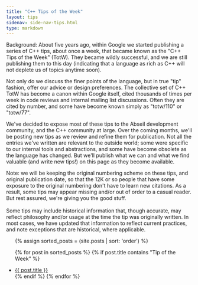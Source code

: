 ```yaml
---
title: "C++ Tips of the Week"
layout: tips
sidenav: side-nav-tips.html
type: markdown
---
```


Background: About five years ago, within Google we started publishing a series 
of C++ tips, about once a week, that became known as the "C++ Tips of the Week"
(TotW). They became wildly successful, and we are still publishing them to
this day (indicating that a language as rich as C++ will not deplete us of
topics anytime soon).

Not only do we discuss the finer points of the language, but in true "tip"
fashion, offer our advice or design preferences. The collective set of C++
TotW has become a canon within Google itself, cited thousands of times per
week in code reviews and internal mailing list discussions. Often they are
cited by number, and some have become known simply as "totw/110" or "totw/77".

We've decided to expose most of these tips to the Abseil development community,
and the C++ community at large. Over the coming months, we'll be posting new
tips as we review and refine them for publication. Not all the entries we've
written are relevant to the outside world; some were
specific to our internal tools and abstractions, and some have become obsolete
as the language has changed. But we'll publish what we can and what we find
valuable (and write new tips!) on this page as they become available.

<p class="note">
Note: we will be keeping the original numbering scheme on these tips, and 
original publication date, so that the 12K or so people that have some exposure
to the original numbering don't have to learn new citations. As a result, some
tips may appear missing and/or  out of order to a casual reader. But rest
assured, we're giving you the good stuff.
<br/><br/>
Some tips may include historical information that, though accurate, may reflect
philosophy and/or usage at the time the tip was originally written. In most
cases, we have updated that information to reflect current practices, and note
exceptions that are historical, where applicable.
</p>

<ul>
  {% assign sorted_posts = (site.posts | sort: 'order') %}

  {% for post in sorted_posts %}
    {% if post.title contains "Tip of the Week" %}
    <li>
        <a href="{{ post.url }}">{{ post.title }}</a>
    </li>
    {% endif %}
  {% endfor %}
</ul>

